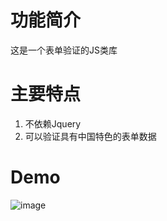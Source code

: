 # 功能简介
这是一个表单验证的JS类库

# 主要特点
1. 不依赖Jquery
2. 可以验证具有中国特色的表单数据


# Demo

![image](https://raw.githubusercontent.com/whzhaochao/IOS-Swift-UITableViewDemo/master/readme.gif)